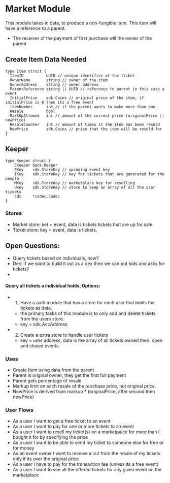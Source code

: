 # Market Module

This module takes in data, to produce a non-fungible item. This item will have a reference to a parent.

- The receiver of the payment of first purchase will the owner of the parent

## Create Item Data Needed

```golang
type Item struct {
  ItemID          UUID // unique identifier of the ticket
  OwnerName       string // owner of the item
  OwnerAddress    string // owner address
  ParentReference string || UUID // reference to parent in this case a event
  InitialPrice    sdk.Coins // original price of the item, if initialPrice is 0 then its a free event
  itemNumber      int // if the parent wants to make more than one
  Resale          bool
  MarkUpAllowed   int // amount of the current price (originalPrice || newPrice)
  ResaleCounter   int // amount of times it the item has been resold
  NewPrice        sdk.Coins // price that the item will be resold for
}
```

## Keeper

```golang
type Keeper struct {
	CKeeper bank.Keeper
	EKey    sdk.StoreKey // upcoming event key
	TKey    sdk.StoreKey // key for tickets that are generated for the people
	MKey    sdk.StoreKey // marketplace key for reselling
	UKey    sdk.StoreKey // store to keep an array of all the user tickets
	cdc     *codec.Codec
}
```

### Stores

- Market store: ket = event, data is tickets tickets that are up for sale
- Ticket store: key = event, data is tickets,

## Open Questions:

- Query tickets based on individuals, how?
- Dex: If we want to build it out as a dex then we can put bids and asks for tickets?
-

#### Query all tickets a individual holds, Options:

- 1. Have a auth module that has a store for each user that holds the tickets as data.
  - the primary tasks of this module is to only add and delete tickets from the users store.
  - key = sdk.AccAddress
- 2. Create a extra store to handle user tickets
  - key = user address, data is the array of all tickets owned then. open and closed events

### Uses

- Create Item using data from the parent
- Parent is original owner, they get the first full payment
- Parent gets percentage of resale
- Markup limit on each resale of the purchase price, not original price.
- NewPrice is derived from markup \* (originalPrice, after second then newPrice)

### User Flows

- As a user I want to get a free ticket to an event
- As a user I want to pay for one or more tickets to an event
- As a user I want to resell my ticket(s) on a marketpalce for more than I bought it for by specifying the price
- As a user I want to be able to send my ticket to someone else for free or for money
- As an event owner I want to receive a cut from the resale of my tickets only if its over the original price
- As a user I have to pay for the transaction fee (unless its a free event)
- As a user I want to see all the offered tickets for any given event on the marketplace
